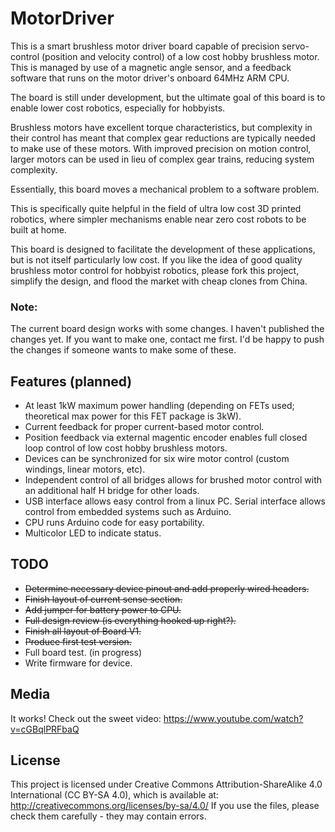 # MotorDriver


This is a smart brushless motor driver board capable of precision servo-control (position and velocity control) of a low cost hobby brushless motor. This is managed by use of a magnetic angle sensor, and a feedback software that runs on the motor driver's onboard 64MHz ARM CPU.

The board is still under development, but the ultimate goal of this board is to enable lower cost robotics, especially for hobbyists.

Brushless motors have excellent torque characteristics, but complexity in their control has meant that complex gear reductions are typically needed to make use of these motors. With improved precision on motion control, larger motors can be used in lieu of complex gear trains, reducing system complexity.

Essentially, this board moves a mechanical problem to a software problem.

This is specifically quite helpful in the field of ultra low cost 3D printed robotics, where simpler mechanisms enable near zero cost robots to be built at home.

This board is designed to facilitate the development of these applications, but is not itself particularly low cost. If you like the idea of good quality brushless motor control for hobbyist robotics, please fork this project, simplify the design, and flood the market with cheap clones from China.


### Note:
The current board design works with some changes. I haven't published the changes yet. If you want to make one, contact me first. I'd be happy to push the changes if someone wants to make some of these.


Features (planned)
------

* At least 1kW maximum power handling (depending on FETs used; theoretical max power for this FET package is 3kW).
* Current feedback for proper current-based motor control.
* Position feedback via external magentic encoder enables full closed loop control of low cost hobby brushless motors.
* Devices can be synchronized for six wire motor control (custom windings, linear motors, etc).
* Independent control of all bridges allows for brushed motor control with an additional half H bridge for other loads.
* USB interface allows easy control from a linux PC. Serial interface allows control from embedded systems such as Arduino.
* CPU runs Arduino code for easy portability.
* Multicolor LED to indicate status.

TODO
-----

* ~~Determine necessary device pinout and add properly wired headers.~~
* ~~Finish layout of current sense section.~~
* ~~Add jumper for battery power to CPU.~~
* ~~Full design review (is everything hooked up right?).~~
* ~~Finish all layout of Board V1.~~
* ~~Produce first test version.~~
* Full board test. (in progress)
* Write firmware for device.

Media
-----
It works! Check out the sweet video:
https://www.youtube.com/watch?v=cGBqlPRFbaQ


License
-----

This project is licensed under Creative Commons Attribution-ShareAlike 4.0 International (CC BY-SA 4.0), which is available at: http://creativecommons.org/licenses/by-sa/4.0/ If you use the files, please check them carefully - they may contain errors.
